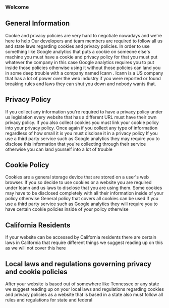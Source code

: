 ### Welcome

## General Information

Cookie and privacy policies are very hard to negotiate nowadays and we're here to help
Our developers and team members are required to follow all us and state laws regarding cookies and privacy policies.
In order to use something like Google analytics that puts a cookie on someone else's machine you must have a cookie and privacy policy for that you must put whatever the company in this case Google analytics requires you to put inside those policies otherwise using it without those policies can land you in some deep trouble with a company named Icann .
Icann is a US company that has a lot of power over the web industry if you were reported or found breaking rules and laws they can shut you down and nobody wants that.


## Privacy Policy

If you collect any information you're required to have a privacy policy under us legislation every website that has a different URL must have their own privacy policy. If you also collect cookies you must link your cookie policy into your privacy policy. Once again if you collect any type of information regardless of how small it is you must disclose it in a privacy policy
If you use a third party service such as Google analytics they may require you to disclose this information that you're collecting through their service otherwise you can land yourself into a lot of trouble

## Cookie Policy
Cookies are a general storage device that are stored on a user's web browser. If you so decide to use cookies or a website you are required under Icann and us laws to disclose that you are using them. Some cookies may have to be disclosed completely with all their information inside of your policy otherwise General policy that covers all cookies can be used
If you use a third party service such as Google analytics they will require you to have certain cookie policies inside of your policy otherwise

## California Residents
If your website can be accessed by California residents there are certain laws in California that require different things we suggest reading up on this as we will not cover this here

## Local laws and regulations governing privacy and cookie policies
After your website is based out of somewhere like Tennessee or any state we suggest reading up on your local laws and regulations regarding cookies and privacy policies as a website that is based in a state also must follow all rules and regulations for state and federal
